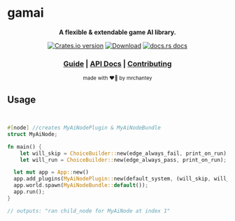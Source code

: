 # gamai

<div align="center">

  <p>
    <strong>A flexible & extendable game AI library.</strong>
  </p>

  <p>
    <a href="https://crates.io/crates/gamai"><img src="https://img.shields.io/crates/v/gamai.svg?style=flat-square" alt="Crates.io version" /></a>
    <a href="https://crates.io/crates/gamai"><img src="https://img.shields.io/crates/d/gamai.svg?style=flat-square" alt="Download" /></a>
    <a href="https://docs.rs/gamai"><img src="https://img.shields.io/badge/docs-latest-blue.svg?style=flat-square" alt="docs.rs docs" /></a>
  </p>

  <h3>
    <a href="https://mrchantey.github.io/forky/docs/gamai">Guide</a>
    <span> | </span>
    <a href="https://docs.rs/gamai">API Docs</a>
    <span> | </span>
    <a href="https://mrchantey.github.io/forky/docs/other/contributing.html">Contributing</a>
  </h3>

  <sub>made with ❤️‍🔥 by mrchantey</a></sub>
</div>

## Usage

```rs


#[node] //creates MyAiNodePlugin & MyAiNodeBundle
struct MyAiNode;

fn main() {
	let will_skip = ChoiceBuilder::new(edge_always_fail, print_on_run);
	let will_run = ChoiceBuilder::new(edge_always_pass, print_on_run);

  let mut app = App::new()
  app.add_plugins(MyAiNodePlugin::new(default_system, (will_skip, will_run)));
  app.world.spawn(MyAiNodeBundle::default());
  app.run();
}

// outputs: "ran child_node for MyAiNode at index 1"
```